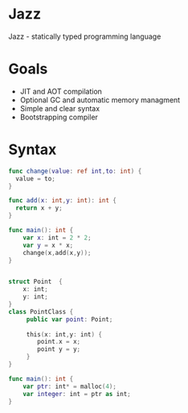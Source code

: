 # Jazz

Jazz - statically typed programming language

# Goals

- JIT and AOT compilation
- Optional GC and automatic memory managment 
- Simple and clear syntax
- Bootstrapping compiler

# Syntax

```swift
func change(value: ref int,to: int) {
  value = to;
}

func add(x: int,y: int): int {
  return x + y;
}

func main(): int {
    var x: int = 2 * 2;
    var y = x * x;
    change(x,add(x,y));
} 

```

```swift

struct Point  {
    x: int;
    y: int;
}
class PointClass {
     public var point: Point;
     
     this(x: int,y: int) {
        point.x = x;
        point y = y;
     }
}

```
```swift
func main(): int {
    var ptr: int* = malloc(4);
    var integer: int = ptr as int;
}
```
